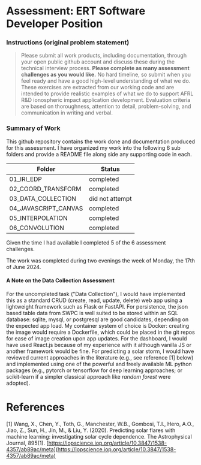 # Assessment: ERT Software Developer Position

### Instructions (original problem statement)

> Please submit all work products, including documentation, through your open public github
account and discuss these during the technical interview process. **Please complete as many
assessment challenges as you would like.** No hard timeline, so submit when you feel ready and
have a good high-level understanding of what we do.  These exercises are extracted from our
working code and are intended to provide realistic examples of what we do to support AFRL
R&D ionospheric impact application development. Evaluation criteria are based on
thoroughness, attention to detail, problem-solving, and communication in writing and verbal.

### Summary of Work

This github repository contains the work done and documentation produced for this assessment. I have organized my work into the following 6 sub folders and provide a README file along side any supporting code in each.


|Folder | Status |
|-------|--------|
|01_IRI_EDP| completed|
|02_COORD_TRANSFORM| completed|
|03_DATA_COLLECTION| did not attempt|
|04_JAVASCRIPT_CANVAS| completed|
|05_INTERPOLATION| completed|
|06_CONVOLUTION| completed|

Given the time I had available I completed 5 of the 6 assessment challenges.

The work was completed during two evenings the week of Monday, the 17th of June 2024.


#### A Note on the Data Collection Assessment

For the uncompleted task ("Data Collection"), I would have implemented this as a standard CRUD (create, read, update, delete) web app using a lightweight framework such as Flask or FastAPI. For persistence, the json based table data from SWPC is well suited to be stored within an SQL database: sqlite, mysql, or postgresql are good candidates, depending on the expected app load. My container system of choice is Docker: creating the image would require a Dockerfile, which could be placed in the git repos for ease of image creation upon app updates. For the dashboard, I would have used React.js because of my experience with it although vanilla JS or another framework would be fine. For predicting a solar storm, I would have reviewed current approaches in the literature (e.g., see reference [1] below) and implemented using one of the powerful and freely available ML python packages (e.g., pytorch or tensorflow for deep learning approaches; or scikit-learn if a simpler classical approach like *random forest* were adopted).


# References

[1] Wang, X., Chen, Y., Toth, G., Manchester, W.B., Gombosi, T.I., Hero, A.O., Jiao, Z., Sun, H.,
Jin, M., & Liu, Y. (2020). Predicting solar flares with machine learning: investigating solar cycle
dependence. The Astrophysical Journal, 895(1). [https://iopscience.iop.org/article/10.3847/1538-4357/ab89ac/meta](https://iopscience.iop.org/article/10.3847/1538-4357/ab89ac/meta)


